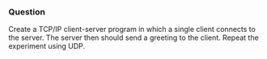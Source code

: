 ### Question
Create a TCP/IP client-server program in which a single client connects to the server. The server then should send a greeting to the client. Repeat the experiment using UDP.
